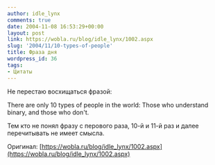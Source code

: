 ```yaml
---
author: idle_lynx
comments: true
date: 2004-11-08 16:53:29+00:00
layout: post
link: https://wobla.ru/blog/idle_lynx/1002.aspx
slug: '2004/11/10-types-of-people'
title: Фраза дня
wordpress_id: 36
tags:
- Цитаты
---
```


Не перестаю восхищаться фразой:

There are only 10 types of people in the world: Those who understand binary, and those who don't.

Тем кто не понял фразу с перового раза, 10-й и 11-й раз и далее перечитывать не имеет смысла.

Оригинал: [https://wobla.ru/blog/idle_lynx/1002.aspx](https://wobla.ru/blog/idle_lynx/1002.aspx)
